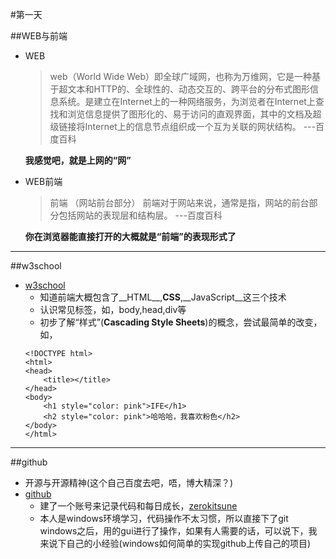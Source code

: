 #第一天

##WEB与前端
- WEB
	> web（World Wide Web）即全球广域网，也称为万维网，它是一种基于超文本和HTTP的、全球性的、动态交互的、跨平台的分布式图形信息系统。是建立在Internet上的一种网络服务，为浏览者在Internet上查找和浏览信息提供了图形化的、易于访问的直观界面，其中的文档及超级链接将Internet上的信息节点组织成一个互为关联的网状结构。 ---百度百科

	__我感觉吧，就是上网的“网”__
- WEB前端
	> 前端 （网站前台部分） 前端对于网站来说，通常是指，网站的前台部分包括网站的表现层和结构层。 ---百度百科

	__你在浏览器能直接打开的大概就是“前端”的表现形式了__




***

##w3school
- [w3school](http://www.w3school.com.cn/html/index.asp)
	+ 知道前端大概包含了__HTML__,__CSS__,__JavaScript__这三个技术
	+ 认识常见标签，如，body,head,div等
	+ 初步了解“样式”(__Cascading Style Sheets__)的概念，尝试最简单的改变，如，
	```
	<!DOCTYPE html>
	<html>
	<head>
		<title></title>
	</head>
	<body>
		<h1 style="color: pink">IFE</h1>
		<h2 style="color: pink">哈哈哈，我喜欢粉色</h2>
	</body>
	</html>
	```

***

##github
- 开源与开源精神(这个自己百度去吧，唔，博大精深？)
- [github](https://github.com/)
	+ 建了一个账号来记录代码和每日成长，[zerokitsune](https://github.com/zerokitsune/IFE)
	+ 本人是windows环境学习，代码操作不太习惯，所以直接下了git windows之后，用的gui进行了操作，如果有人需要的话，可以说下，我来说下自己的小经验(windows如何简单的实现github上传自己的项目)

